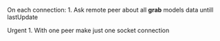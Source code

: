On each connection:
    1. Ask remote peer about all **grab** models data untill lastUpdate
    


Urgent
    1. With one peer make just one socket connection
